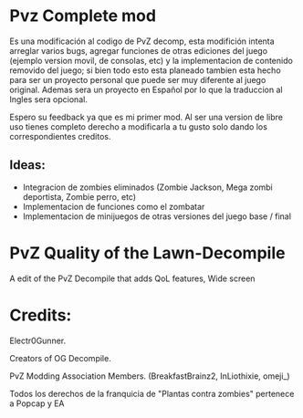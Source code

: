 # Pvz Complete mod
Es una modificación al codigo de PvZ decomp, esta modifición intenta arreglar varios bugs, agregar funciones de otras ediciones del juego (ejemplo version movil, de consolas, etc) y la implementacion de contenido removido del juego; si bien todo esto esta planeado tambien esta hecho para ser un proyecto personal que puede ser muy diferente al juego original. Ademas sera un proyecto en Español por lo que la traduccion al Ingles sera opcional.

Espero su feedback ya que es mi primer mod.
Al ser una version de libre uso tienes completo derecho a modificarla a tu gusto solo dando los correspondientes creditos.

Ideas: 
-
- Integracion de zombies eliminados (Zombie Jackson, Mega zombi deportista, Zombie perro, etc) 
- Implementacion de funciones como el zombatar
- Implementacion de minijuegos de otras versiones del juego base / final

# PvZ Quality of the Lawn-Decompile
 A edit of the PvZ Decompile that adds QoL features, Wide screen

# Credits:
Electr0Gunner.

Creators of OG Decompile.

PvZ Modding Association Members.
(BreakfastBrainz2, InLiothixie, omeji_)

Todos los derechos de la franquicia de "Plantas contra zombies" pertenece a Popcap y EA
